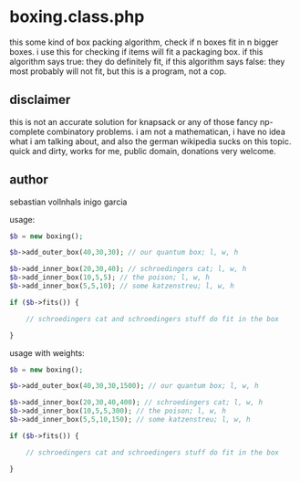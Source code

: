 # boxing.class.php

this some kind of box packing algorithm,
check if n boxes fit in n bigger boxes.
i use this for checking if items will fit a packaging box.
if this algorithm says true: they do definitely fit, 
if this algorithm says false: they most probably will not fit, but this is a program, not a cop.

## disclaimer

this is not an accurate solution for knapsack or any of those fancy np-complete combinatory problems.
i am not a mathematican, i have no idea what i am talking about, and also the german wikipedia sucks on this topic.
quick and dirty, works for me, public domain, donations very welcome.

## author

sebastian vollnhals <sebastian at vollnhals dot info>
inigo garcia <inigo at gestudio dot com>

usage:

````php
$b = new boxing();

$b->add_outer_box(40,30,30); // our quantum box; l, w, h

$b->add_inner_box(20,30,40); // schroedingers cat; l, w, h
$b->add_inner_box(10,5,5); // the poison; l, w, h
$b->add_inner_box(5,5,10); // some katzenstreu; l, w, h

if ($b->fits()) {

	// schroedingers cat and schroedingers stuff do fit in the box

}
````


	
usage with weights:

````php
$b = new boxing();

$b->add_outer_box(40,30,30,1500); // our quantum box; l, w, h

$b->add_inner_box(20,30,40,400); // schroedingers cat; l, w, h
$b->add_inner_box(10,5,5,300); // the poison; l, w, h
$b->add_inner_box(5,5,10,150); // some katzenstreu; l, w, h

if ($b->fits()) {

	// schroedingers cat and schroedingers stuff do fit in the box

}
````
